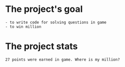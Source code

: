 # The project's goal
    - to write code for solving questions in game
    - to win million

# The project stats
    27 points were earned in game. Where is my million?